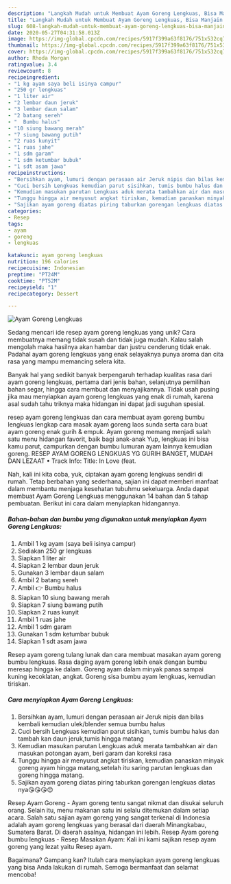 ```yaml
---
description: "Langkah Mudah untuk Membuat Ayam Goreng Lengkuas, Bisa Manjain Lidah"
title: "Langkah Mudah untuk Membuat Ayam Goreng Lengkuas, Bisa Manjain Lidah"
slug: 608-langkah-mudah-untuk-membuat-ayam-goreng-lengkuas-bisa-manjain-lidah
date: 2020-05-27T04:31:58.013Z
image: https://img-global.cpcdn.com/recipes/5917f399a63f8176/751x532cq70/ayam-goreng-lengkuas-foto-resep-utama.jpg
thumbnail: https://img-global.cpcdn.com/recipes/5917f399a63f8176/751x532cq70/ayam-goreng-lengkuas-foto-resep-utama.jpg
cover: https://img-global.cpcdn.com/recipes/5917f399a63f8176/751x532cq70/ayam-goreng-lengkuas-foto-resep-utama.jpg
author: Rhoda Morgan
ratingvalue: 3.4
reviewcount: 8
recipeingredient:
- "1 kg ayam saya beli isinya campur"
- "250 gr lengkuas"
- "1 liter air"
- "2 lembar daun jeruk"
- "3 lembar daun salam"
- "2 batang sereh"
- "  Bumbu halus"
- "10 siung bawang merah"
- "7 siung bawang putih"
- "2 ruas kunyit"
- "1 ruas jahe"
- "1 sdm garam"
- "1 sdm ketumbar bubuk"
- "1 sdt asam jawa"
recipeinstructions:
- "Bersihkan ayam, lumuri dengan perasaan air Jeruk nipis dan bilas kembali kemudian ulek/blender semua bumbu halus"
- "Cuci bersih Lengkuas kemudian parut sisihkan, tumis bumbu halus dan tambah kan daun jeruk,tumis hingga matang"
- "Kemudian masukan parutan Lengkuas aduk merata tambahkan air dan masukan potongan ayam, beri garam dan koreksi rasa"
- "Tunggu hingga air menyusut angkat tiriskan, kemudian panaskan minyak goreng ayam hingga matang,setelah itu saring parutan lengkuas dan goreng hingga matang."
- "Sajikan ayam goreng diatas piring taburkan gorengan lengkuas diatas nya😘😘😘😍"
categories:
- Resep
tags:
- ayam
- goreng
- lengkuas

katakunci: ayam goreng lengkuas 
nutrition: 196 calories
recipecuisine: Indonesian
preptime: "PT24M"
cooktime: "PT52M"
recipeyield: "1"
recipecategory: Dessert

---
```



![Ayam Goreng Lengkuas](https://img-global.cpcdn.com/recipes/5917f399a63f8176/751x532cq70/ayam-goreng-lengkuas-foto-resep-utama.jpg)

Sedang mencari ide resep ayam goreng lengkuas yang unik? Cara membuatnya memang tidak susah dan tidak juga mudah. Kalau salah mengolah maka hasilnya akan hambar dan justru cenderung tidak enak. Padahal ayam goreng lengkuas yang enak selayaknya punya aroma dan cita rasa yang mampu memancing selera kita.

Banyak hal yang sedikit banyak berpengaruh terhadap kualitas rasa dari ayam goreng lengkuas, pertama dari jenis bahan, selanjutnya pemilihan bahan segar, hingga cara membuat dan menyajikannya. Tidak usah pusing jika mau menyiapkan ayam goreng lengkuas yang enak di rumah, karena asal sudah tahu triknya maka hidangan ini dapat jadi suguhan spesial.

resep ayam goreng lengkuas dan cara membuat ayam goreng bumbu lengkuas lengkap cara masak ayam goreng laos sunda serta cara buat ayam goreng enak gurih &amp; empuk. Ayam goreng memang menjadi salah satu menu hidangan favorit, baik bagi anak-anak Yup, lengkuas ini bisa kamu parut, campurkan dengan bumbu lumuran ayam lainnya kemudian goreng. RESEP AYAM GORENG LENGKUAS YG GURIH BANGET, MUDAH DAN LEZAAT • Track Info: Title: In Love (feat.


Nah, kali ini kita coba, yuk, ciptakan ayam goreng lengkuas sendiri di rumah. Tetap berbahan yang sederhana, sajian ini dapat memberi manfaat dalam membantu menjaga kesehatan tubuhmu sekeluarga. Anda dapat membuat Ayam Goreng Lengkuas menggunakan 14 bahan dan 5 tahap pembuatan. Berikut ini cara dalam menyiapkan hidangannya.

<!--inarticleads1-->

##### Bahan-bahan dan bumbu yang digunakan untuk menyiapkan Ayam Goreng Lengkuas:

1. Ambil 1 kg ayam (saya beli isinya campur)
1. Sediakan 250 gr lengkuas
1. Siapkan 1 liter air
1. Siapkan 2 lembar daun jeruk
1. Gunakan 3 lembar daun salam
1. Ambil 2 batang sereh
1. Ambil  👉 Bumbu halus
1. Siapkan 10 siung bawang merah
1. Siapkan 7 siung bawang putih
1. Siapkan 2 ruas kunyit
1. Ambil 1 ruas jahe
1. Ambil 1 sdm garam
1. Gunakan 1 sdm ketumbar bubuk
1. Siapkan 1 sdt asam jawa


Resep ayam goreng tulang lunak dan cara membuat masakan ayam goreng bumbu lengkuas. Rasa daging ayam goreng lebih enak dengan bumbu meresap hingga ke dalam. Goreng ayam dalam minyak panas sampai kuning kecoklatan, angkat. Goreng sisa bumbu ayam lengkuas, kemudian tiriskan. 

<!--inarticleads2-->

##### Cara menyiapkan Ayam Goreng Lengkuas:

1. Bersihkan ayam, lumuri dengan perasaan air Jeruk nipis dan bilas kembali kemudian ulek/blender semua bumbu halus
1. Cuci bersih Lengkuas kemudian parut sisihkan, tumis bumbu halus dan tambah kan daun jeruk,tumis hingga matang
1. Kemudian masukan parutan Lengkuas aduk merata tambahkan air dan masukan potongan ayam, beri garam dan koreksi rasa
1. Tunggu hingga air menyusut angkat tiriskan, kemudian panaskan minyak goreng ayam hingga matang,setelah itu saring parutan lengkuas dan goreng hingga matang.
1. Sajikan ayam goreng diatas piring taburkan gorengan lengkuas diatas nya😘😘😘😍


Resep Ayam Goreng - Ayam goreng tentu sangat nikmat dan disukai seluruh orang. Selain itu, menu makanan satu ini selalu ditemukan dalam setiap acara. Salah satu sajian ayam goreng yang sangat terkenal di Indonesia adalah ayam goreng lengkuas yang berasal dari daerah Minangkabau, Sumatera Barat. Di daerah asalnya, hidangan ini lebih. Resep Ayam goreng bumbu lengkuas - Resep Masakan Ayam: Kali ini kami sajikan resep ayam goreng yang lezat yaitu Resep ayam. 

Bagaimana? Gampang kan? Itulah cara menyiapkan ayam goreng lengkuas yang bisa Anda lakukan di rumah. Semoga bermanfaat dan selamat mencoba!
